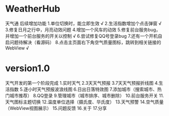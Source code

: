 # WeatherHub
天气通
后续增加功能
  1.单位切换时，能立即生效         √
  2.生活指数增加个点击弹窗         √
  3.修复日月之行中，月亮动效问题
  4.增加一个风车的动效
  5.修复前台服务bug，并增加一个前台服务的开关以控制       √
  6.尝试修复QQ号登录bug
  7.还有一个开机自启问题待解决（看源码）
  8.点击主页面右下角空气质量图标，跳转到相关链接的WebView      √
# version1.0
天气开发的第一个阶段完成
  1.实时天气
  2.3天天气预报
  3.7天天气预报折线图
  4.生活指数
  5.逐小时天气预报波浪线图
  6.日出日落特效图
  7.添加城市（搜索城市、热门城市推荐）
  8.QQ登录
  9.管理城市（城市排序、城市删除）
  10.前台服务开关
  11.天气图标主题切换
  12.温度单位选择（摄氏度、华氏度）
  13.天气预警
  14.空气质量（WebView视图展示）
  15.问题反馈
  16.关于
  17.分享
